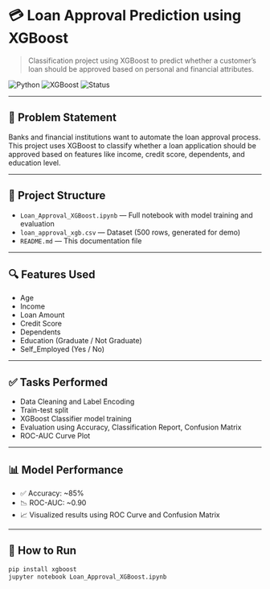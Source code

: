 # 💳 Loan Approval Prediction using XGBoost

> Classification project using XGBoost to predict whether a customer’s loan should be approved based on personal and financial attributes.

![Python](https://img.shields.io/badge/Python-3.8+-blue)
![XGBoost](https://img.shields.io/badge/Model-XGBoost-orange)
![Status](https://img.shields.io/badge/Status-Completed-brightgreen)

---

## 🧠 Problem Statement

Banks and financial institutions want to automate the loan approval process. This project uses XGBoost to classify whether a loan application should be approved based on features like income, credit score, dependents, and education level.

---

## 📁 Project Structure

- `Loan_Approval_XGBoost.ipynb` — Full notebook with model training and evaluation  
- `loan_approval_xgb.csv` — Dataset (500 rows, generated for demo)  
- `README.md` — This documentation file

---

## 🔍 Features Used

- Age  
- Income  
- Loan Amount  
- Credit Score  
- Dependents  
- Education (Graduate / Not Graduate)  
- Self_Employed (Yes / No)

---

## ✅ Tasks Performed

- Data Cleaning and Label Encoding  
- Train-test split  
- XGBoost Classifier model training  
- Evaluation using Accuracy, Classification Report, Confusion Matrix  
- ROC-AUC Curve Plot

---

## 📊 Model Performance

- ✅ Accuracy: ~85%  
- 📉 ROC-AUC: ~0.90  
- 📈 Visualized results using ROC Curve and Confusion Matrix

---

## 🚀 How to Run

```bash
pip install xgboost
jupyter notebook Loan_Approval_XGBoost.ipynb
